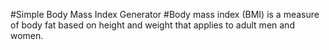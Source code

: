 #Simple Body Mass Index Generator
#Body mass index (BMI) is a measure of body fat based on height and weight that applies to adult men and women.
